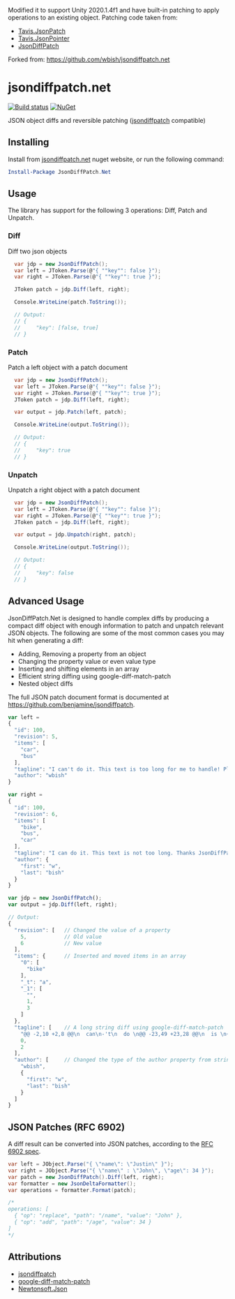 Modified it to support Unity 2020.1.4f1 and have built-in patching to apply operations to an existing object.
Patching code taken from:

* [Tavis.JsonPatch](https://github.com/tavis-software/Tavis.JsonPatch)
* [Tavis.JsonPointer](https://github.com/tavis-software/Tavis.JsonPointer)
* [JsonDiffPatch](https://github.com/mcintyre321/JsonDiffPatch)

Forked from: https://github.com/wbish/jsondiffpatch.net

# jsondiffpatch.net
<!--- badges -->
[![Build status](https://ci.appveyor.com/api/projects/status/aavhn0lwas0j29gy?svg=true)](https://ci.appveyor.com/project/wbish/jsondiffpatch-net)
[![NuGet](https://img.shields.io/nuget/v/JsonDiffPatch.Net.svg)](https://www.nuget.org/packages/JsonDiffPatch.Net/)

JSON object diffs and reversible patching ([jsondiffpatch](https://github.com/benjamine/jsondiffpatch) compatible)

## Installing

Install from [jsondiffpatch.net](https://www.nuget.org/packages/JsonDiffPatch.Net/) nuget website, or run the following command:

``` PowerShell
Install-Package JsonDiffPatch.Net
````

## Usage

The library has support for the following 3 operations: Diff, Patch and Unpatch.

### Diff

Diff two json objects

``` C#
  var jdp = new JsonDiffPatch();
  var left = JToken.Parse(@"{ ""key"": false }");
  var right = JToken.Parse(@"{ ""key"": true }");

  JToken patch = jdp.Diff(left, right);

  Console.WriteLine(patch.ToString());

  // Output:
  // {
  //     "key": [false, true]
  // }
```

### Patch

Patch a left object with a patch document

``` C#
  var jdp = new JsonDiffPatch();
  var left = JToken.Parse(@"{ ""key"": false }");
  var right = JToken.Parse(@"{ ""key"": true }");
  JToken patch = jdp.Diff(left, right);

  var output = jdp.Patch(left, patch);

  Console.WriteLine(output.ToString());

  // Output:
  // {
  //     "key": true
  // }
```

### Unpatch

Unpatch a right object with a patch document

``` C#
  var jdp = new JsonDiffPatch();
  var left = JToken.Parse(@"{ ""key"": false }");
  var right = JToken.Parse(@"{ ""key"": true }");
  JToken patch = jdp.Diff(left, right);

  var output = jdp.Unpatch(right, patch);

  Console.WriteLine(output.ToString());

  // Output:
  // {
  //     "key": false
  // }
```

## Advanced Usage

JsonDiffPatch.Net is designed to handle complex diffs by producing a compact diff object with enough information to patch and unpatch relevant JSON objects. The following are some of the most common cases you may hit when generating a diff:

- Adding, Removing a property from an object
- Changing the property value or even value type
- Inserting and shifting elements in an array
- Efficient string diffing using google-diff-match-patch
- Nested object diffs

The full JSON patch document format is documented at https://github.com/benjamine/jsondiffpatch.

``` JavaScript
var left =
{
  "id": 100,
  "revision": 5,
  "items": [
    "car",
    "bus"
  ],
  "tagline": "I can't do it. This text is too long for me to handle! Please help me JsonDiffPatch!",
  "author": "wbish"
}

var right =
{
  "id": 100,
  "revision": 6,
  "items": [
    "bike",
    "bus",
    "car"
  ],
  "tagline": "I can do it. This text is not too long. Thanks JsonDiffPatch!",
  "author": {
    "first": "w",
    "last": "bish"
  }
}

var jdp = new JsonDiffPatch();
var output = jdp.Diff(left, right);

// Output:
{
  "revision": [   // Changed the value of a property
    5,            // Old value
    6             // New value
  ],
  "items": {      // Inserted and moved items in an array
    "0": [
      "bike"
    ],
    "_t": "a",
    "_1": [
      "",
      1,
      3
    ]
  },
  "tagline": [    // A long string diff using google-diff-match-patch
    "@@ -2,10 +2,8 @@\n  can\n-'t\n  do \n@@ -23,49 +23,28 @@\n  is \n+not \n too long\n- for me to handle! Please help me\n+. Thanks\n  Jso\n",
    0,
    2
  ],
  "author": [     // Changed the type of the author property from string to object
    "wbish",
    {
      "first": "w",
      "last": "bish"
    }
  ]
}
```

## JSON Patches (RFC 6902)

A diff result can be converted into JSON patches, according to the [RFC 6902 spec](https://tools.ietf.org/html/rfc6902).

```csharp
var left = JObject.Parse("{ \"name\": \"Justin\" }");
var right = JObject.Parse("{ \"name\" : \"John\", \"age\": 34 }");
var patch = new JsonDiffPatch().Diff(left, right);
var formatter = new JsonDeltaFormatter();
var operations = formatter.Format(patch);

/*
operations: [
  { "op": "replace", "path": "/name", "value": "John" },
  { "op": "add", "path": "/age", "value": 34 }
]
*/
```

## Attributions
* [jsondiffpatch](https://github.com/benjamine/jsondiffpatch)
* [google-diff-match-patch](https://github.com/google/diff-match-patch)
* [Newtonsoft.Json](https://www.nuget.org/packages/Newtonsoft.Json/)
